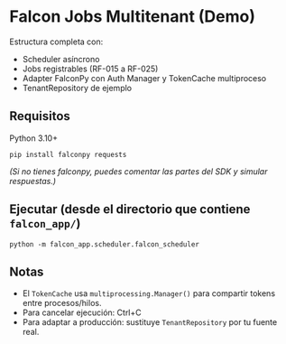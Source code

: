 # Falcon Jobs Multitenant (Demo)

Estructura completa con:
- Scheduler asíncrono
- Jobs registrables (RF-015 a RF-025)
- Adapter FalconPy con Auth Manager y TokenCache multiproceso
- TenantRepository de ejemplo

## Requisitos
Python 3.10+
```
pip install falconpy requests
```
*(Si no tienes falconpy, puedes comentar las partes del SDK y simular respuestas.)*

## Ejecutar (desde el directorio que contiene `falcon_app/`)
```
python -m falcon_app.scheduler.falcon_scheduler
```

## Notas
- El `TokenCache` usa `multiprocessing.Manager()` para compartir tokens entre procesos/hilos.
- Para cancelar ejecución: Ctrl+C
- Para adaptar a producción: sustituye `TenantRepository` por tu fuente real.
